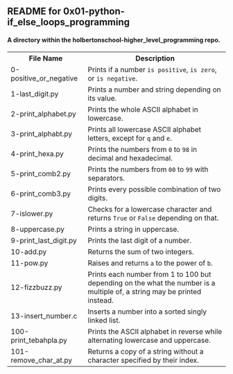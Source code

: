 <!DOCTYPE html>
<html>
<body>
<h2>README for 0x01-python-if_else_loops_programming</h2>
<h4>A directory within the holbertonschool-higher_level_programming repo.</h4>

<table style="width:100%">
<tr>
<th>File Name</th>
<th>Description</th>
</tr>
<tr>
<td>0-positive_or_negative</td>
<td>Prints if a number <code>is positive</code>, <code>is zero</code>, or <code>is negative</code>.</td>
</tr>
<tr>
<td>1-last_digit.py</td>
<td>Prints a number and string depending on its value.</td>
</tr>
<tr>
<td>2-print_alphabet.py</td>
<td>Prints the whole ASCII alphabet in lowercase.</td>
</tr>
<tr>
<td>3-print_alphabt.py</td>
<td>Prints all lowercase ASCII alphabet letters, except for <code>q</code> and <code>e</code>.</td>
<tr>
<td>4-print_hexa.py</td>
<td>Prints the numbers from <code>0</code> to <code>98</code> in decimal and hexadecimal.</td>
</tr>
<tr>
<td>5-print_comb2.py</td>
<td>Prints the numbers from <code>00</code> to <code>99</code> with separators.</td>
</tr>
<tr>
<td>6-print_comb3.py</td>
<td>Prints every possible combination of two digits.</td>
</tr>
<tr>
<td>7-islower.py</td>
<td>Checks for a lowercase character and returns <code>True</code> or <code>False</code> depending on that.</td>
</tr>
<tr>
<td>8-uppercase.py</td>
<td>Prints a string in uppercase.</td>
</tr>
<tr>
<td>9-print_last_digit.py</td>
<td>Prints the last digit of a number.</td>
</tr>
<tr>
<td>10-add.py</td>
<td>Returns the sum of two integers.</td>
</tr>
<tr>
<td>11-pow.py</td>
<td>Raises and returns <code>a</code> to the power of <code>b</code>.</td>
</tr>
<tr>
<td>12-fizzbuzz.py</td>
<td>Prints each number from 1 to 100 but depending on the what the number is a multiple of, a string may be printed instead.</td>
</td>
<tr>
<td>13-insert_number.c</td>
<td>Inserts a number into a sorted singly linked list.</td>
</tr>
<tr>
<td>100-print_tebahpla.py</td>
<td>Prints the ASCII alphabet in reverse while alternating lowercase and uppercase.</td>
</tr>
<tr>
<td>101-remove_char_at.py</td>
<td>Returns a copy of a string without a character specified by their index.</td>
</tr>
</table>

</body>
</html>

